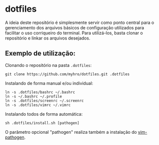 dotfiles
========

A ideia deste repositório é simplesmente servir como ponto central para o gerenciamento dos arquivos básicos de configuração utilizados para facilitar o uso corriqueiro do terminal. Para utilizá-los, basta clonar o repositório e linkar os arquivos desejados.

## Exemplo de utilização:

Clonando o repositório na pasta `.dotfiles`:

    git clone https://github.com/myhro/dotfiles.git .dotfiles

Instalando de forma manual e/ou individual:

    ln -s .dotfiles/bashrc ~/.bashrc
    ln -s ~/.bashrc ~/.profile
    ln -s .dotfiles/screenrc ~/.screenrc
    ln -s .dotfiles/vimrc ~/.vimrc

Instalando todos de forma automática:

    sh .dotfiles/install.sh [pathogen]

O parâmetro opcional "pathogen" realiza também a instalação do [vim-pathogen](https://github.com/tpope/vim-pathogen).
